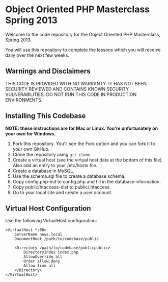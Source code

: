 # Object Oriented PHP Masterclass Spring 2013


Welcome to the code repository for the Object Oriented PHP Masterclass, Spring 2013.

You will use this repository to complete the lessons which you will receive daily over the next few weeks.

Warnings and Disclaimers
------------------------

THIS CODE IS PROVIDED WITH NO WARRANTY. IT HAS NOT BEEN SECURITY REVIEWED AND CONTAINS KNOWN SECURITY VULNERABILITIES. DO NOT RUN THIS CODE IN PRODUCTION ENVIRONMENTS.

Installing This Codebase
------------------------

**NOTE: these instructions are for Mac or Linux. You're unfortunately on your own for Windows.**

1. Fork this repository. You'll see the Fork option and you can fork it to your own GitHub.
2. Clone the repository using ```git clone```.
3. Create a virtual host (see the virtual host data at the bottom of this file). Also add an entry to your /etc/hosts file.
4. Create a database in MySQL.
5. Use the schema.sql file to create a database schema.
6. Copy config.php-init to config.php and fill in the database information.
7. Copy public/htaccess-dist to public/.htaccess.
8. Go to your local site and create a user account.

Virtual Host Configuration
--------------------------

Use the following VirtualHost configuration:

```
<VirtualHost *:80>
    ServerName news.local
    DocumentRoot /path/to/codebase/public

    <Directory /path/to/codebase/publicpublic>
        DirectoryIndex index.php
        AllowOverride all
        Order allow,deny
        Allow from all
    </Directory>
</VirtualHost>
```
